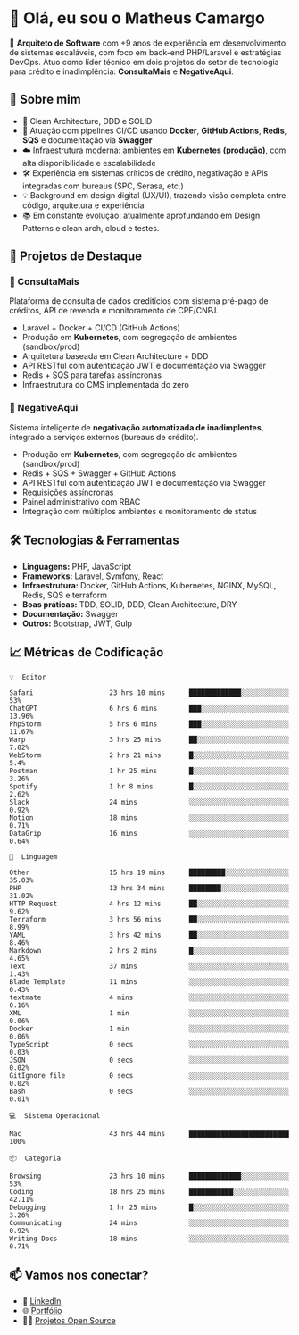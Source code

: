 # 👋 Olá, eu sou o Matheus Camargo

🎯 **Arquiteto de Software** com +9 anos de experiência em desenvolvimento de sistemas escaláveis, com foco em back-end PHP/Laravel e estratégias DevOps. Atuo como líder técnico em dois projetos do setor de tecnologia para crédito e inadimplência: **ConsultaMais** e **NegativeAqui**.

## 🧠 Sobre mim

- 🚀 Clean Architecture, DDD e SOLID
- 🔁 Atuação com pipelines CI/CD usando **Docker**, **GitHub Actions**, **Redis**, **SQS** e documentação via **Swagger**
- ☁️ Infraestrutura moderna: ambientes em **Kubernetes (produção)**, com alta disponibilidade e escalabilidade
- 🛠️ Experiência em sistemas críticos de crédito, negativação e APIs integradas com bureaus (SPC, Serasa, etc.)
- 💡 Background em design digital (UX/UI), trazendo visão completa entre código, arquitetura e experiência
- 📚 Em constante evolução: atualmente aprofundando em Design Patterns e clean arch, cloud e testes.

## 🚧 Projetos de Destaque

### 🔹 ConsultaMais
Plataforma de consulta de dados creditícios com sistema pré-pago de créditos, API de revenda e monitoramento de CPF/CNPJ.

- Laravel + Docker + CI/CD (GitHub Actions)
- Produção em **Kubernetes**, com segregação de ambientes (sandbox/prod)
- Arquitetura baseada em Clean Architecture + DDD
- API RESTful com autenticação JWT e documentação via Swagger
- Redis + SQS para tarefas assíncronas
- Infraestrutura do CMS implementada do zero

### 🔹 NegativeAqui
Sistema inteligente de **negativação automatizada de inadimplentes**, integrado a serviços externos (bureaus de crédito).

- Produção em **Kubernetes**, com segregação de ambientes (sandbox/prod)
- Redis + SQS + Swagger + GitHub Actions
- API RESTful com autenticação JWT e documentação via Swagger
- Requisições assíncronas
- Painel administrativo com RBAC
- Integração com múltiplos ambientes e monitoramento de status

## 🛠️ Tecnologias & Ferramentas

- **Linguagens:** PHP, JavaScript
- **Frameworks:** Laravel, Symfony, React
- **Infraestrutura:** Docker, GitHub Actions, Kubernetes, NGINX, MySQL, Redis, SQS e terraform
- **Boas práticas:** TDD, SOLID, DDD, Clean Architecture, DRY
- **Documentação:** Swagger
- **Outros:** Bootstrap, JWT, Gulp

## 📈 Métricas de Codificação

```text
💡  Editor

Safari                   23 hrs 10 mins      █████████████░░░░░░░░░░░░        53%
ChatGPT                  6 hrs 6 mins        ███░░░░░░░░░░░░░░░░░░░░░░     13.96%
PhpStorm                 5 hrs 6 mins        ███░░░░░░░░░░░░░░░░░░░░░░     11.67%
Warp                     3 hrs 25 mins       ██░░░░░░░░░░░░░░░░░░░░░░░      7.82%
WebStorm                 2 hrs 21 mins       █░░░░░░░░░░░░░░░░░░░░░░░░       5.4%
Postman                  1 hr 25 mins        █░░░░░░░░░░░░░░░░░░░░░░░░      3.26%
Spotify                  1 hr 8 mins         █░░░░░░░░░░░░░░░░░░░░░░░░      2.62%
Slack                    24 mins             ░░░░░░░░░░░░░░░░░░░░░░░░░      0.92%
Notion                   18 mins             ░░░░░░░░░░░░░░░░░░░░░░░░░      0.71%
DataGrip                 16 mins             ░░░░░░░░░░░░░░░░░░░░░░░░░      0.64%
```
```text
💬  Linguagem

Other                    15 hrs 19 mins      █████████░░░░░░░░░░░░░░░░     35.03%
PHP                      13 hrs 34 mins      ████████░░░░░░░░░░░░░░░░░     31.02%
HTTP Request             4 hrs 12 mins       ██░░░░░░░░░░░░░░░░░░░░░░░      9.62%
Terraform                3 hrs 56 mins       ██░░░░░░░░░░░░░░░░░░░░░░░      8.99%
YAML                     3 hrs 42 mins       ██░░░░░░░░░░░░░░░░░░░░░░░      8.46%
Markdown                 2 hrs 2 mins        █░░░░░░░░░░░░░░░░░░░░░░░░      4.65%
Text                     37 mins             ░░░░░░░░░░░░░░░░░░░░░░░░░      1.43%
Blade Template           11 mins             ░░░░░░░░░░░░░░░░░░░░░░░░░      0.43%
textmate                 4 mins              ░░░░░░░░░░░░░░░░░░░░░░░░░      0.16%
XML                      1 min               ░░░░░░░░░░░░░░░░░░░░░░░░░      0.06%
Docker                   1 min               ░░░░░░░░░░░░░░░░░░░░░░░░░      0.06%
TypeScript               0 secs              ░░░░░░░░░░░░░░░░░░░░░░░░░      0.03%
JSON                     0 secs              ░░░░░░░░░░░░░░░░░░░░░░░░░      0.02%
GitIgnore file           0 secs              ░░░░░░░░░░░░░░░░░░░░░░░░░      0.02%
Bash                     0 secs              ░░░░░░░░░░░░░░░░░░░░░░░░░      0.01%
```
```text
💻  Sistema Operacional

Mac                      43 hrs 44 mins      █████████████████████████       100%
```
```text
📦  Categoria

Browsing                 23 hrs 10 mins      █████████████░░░░░░░░░░░░        53%
Coding                   18 hrs 25 mins      ███████████░░░░░░░░░░░░░░     42.11%
Debugging                1 hr 25 mins        █░░░░░░░░░░░░░░░░░░░░░░░░      3.26%
Communicating            24 mins             ░░░░░░░░░░░░░░░░░░░░░░░░░      0.92%
Writing Docs             18 mins             ░░░░░░░░░░░░░░░░░░░░░░░░░      0.71%
```

## 📫 Vamos nos conectar?

- 💼 [LinkedIn](https://www.linkedin.com/in/matheuscamargoxavier)
- 🌐 [Portfólio](https://matheuscamargo.co)
- 🧑‍💻 [Projetos Open Source](https://github.com/bymatheus)
